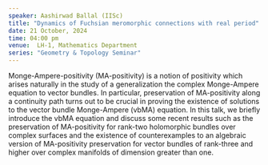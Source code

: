 ```yaml
---
speaker: Aashirwad Ballal (IISc)
title: "Dynamics of Fuchsian meromorphic connections with real period"
date: 21 October, 2024
time: 04:00 pm
venue:  LH-1, Mathematics Department 
series: "Geometry & Topology Seminar"
---
```


Monge-Ampere-positivity (MA-positivity) is a notion of positivity which arises naturally in the study of a generalization the complex 
Monge-Ampere equation to vector bundles. In particular, preservation of MA-positivity along a continuity path turns out to be crucial in 
proving the existence of solutions to the vector bundle Monge-Ampere (vbMA) equation. In this talk, we briefly introduce the vbMA equation
and discuss some recent results such as the preservation of MA-positivity for rank-two holomorphic bundles over complex surfaces and 
the existence of counterexamples to an algebraic version of MA-positivity preservation for vector bundles of rank-three and higher over 
complex manifolds of dimension greater than one.
